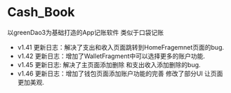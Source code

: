 # Cash_Book
以greenDao3为基础打造的App记账软件 类似于口袋记账
* v1.41 更新日志：解决了支出和收入页面跳转到HomeFragemnet页面的bug.
* v1.42 更新日志：增加了WalletFragment中可以选择更多的账户功能.
* v1.45 更新日志: 解决了主页面添加删除 和支出收入添加删除的bug.
* v1.46 更新日志：增加了钱包页面添加账户功能的完善 修改了部分UI 让页面更加美观.
